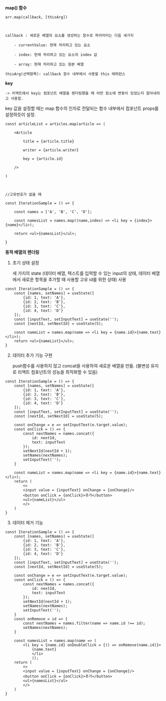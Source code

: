 **map() 함수**

	arr.map(callback, [thisArg])
	
	
	
	callback : 새로운 배열의 요소를 생성하는 함수로 파라미터는 다음 세가지
	
		- currentValue: 현재 처리하고 있는 요소
	
		- index: 현재 처리하고 있는 요소의 index 값
	
		- array: 현재 처리하고 있는 원본 배열
	
	thisArg(선택항목): callback 함수 내부에서 사용할 this 레퍼런스
	
**key**

	-> 리액트에서 key는 컴포넌트 배열을 렌더링했을 때 어떤 원소에 변동이 있었는지 알아내려고 사용함.
	
key 값을 설정할 때는 map 함수의 인자로 전달되는 함수 내부에서 컴포넌트 props를 설정하듯이 설정.

```
const articleList = articles.map(article => (

	<Article
	
		title = {article.title}
		
		writer = {article.writer}
		
		key = {article.id}
		
	/>
	
)



//고유번호가 없을 때

const IterationSample = () => {

	const names = ['A', 'B', 'C', 'D'];
	
	const namesList = names.map((name,index) => <li key = {index}>{name}</li>);
	
	return <ul>{namesList}</ul>;
	
}
```

**동적 배열의 렌더링**

1. 초기 상태 설정

	세 가지의 state (데이터 배열, 텍스트를 입력할 수 있는 input의 상태, 데이터 배열에서 새로운 항목을 추가할 때 사용할 고유 id를 위한 상태) 사용

```
const IterationSample = () => {
    const [names, setNames] = useState([
        {id: 1, text: 'A'},
        {id: 2, text: 'B'},
        {id: 3, text: 'C'},
        {id: 4, text: 'D'}
    ]);
    const [inputText, setInputText] = useState('');
    const [nextId, setNextId] = useState(5);

    const nameList = names.map(name => <li key = {name.id}>{name.text}</li>);
    return <ul>{nameList}</ul>;
}
```

2. 데이터 추가 기능 구현

	push함수를 사용하지 않고 concat을 사용하여 새로운 배열을 만듦. (불변성 유지로 리액트 컴포넌트의 성능을 최적화할 수 있음)

```
const IterationSample = () => {
    const [names, setNames] = useState([
        {id: 1, text: 'A'},
        {id: 2, text: 'B'},
        {id: 3, text: 'C'},
        {id: 4, text: 'D'}
    ]);
    const [inputText, setInputText] = useState('');
    const [nextId, setNextId] = useState(5);

    const onChange = e => setInputText(e.target.value);
    const onClick = () => {
        const nextNames = names.concat({
            id: nextId,
            text: inputText
        });
        setNextId(nextId + 1);
        setNames(nextNames);
        setInputText('');
    }

    const nameList = names.map(name => <li key = {name.id}>{name.text}</li>);
    return (
        <>
        <input value = {inputText} onChange = {onChange}/>
        <button onClick = {onClick}>추가</button>
        <ul>{nameList}</ul>
        </>
    )
}
```
3. 데이터 제거 기능 
```
const IterationSample = () => {
    const [names, setNames] = useState([
        {id: 1, text: 'A'},
        {id: 2, text: 'B'},
        {id: 3, text: 'C'},
        {id: 4, text: 'D'}
    ]);
    const [inputText, setInputText] = useState('');
    const [nextId, setNextId] = useState(5);

    const onChange = e => setInputText(e.target.value);
    const onClick = () => {
        const nextNames = names.concat({
            id: nextId,
            text: inputText
        });
        setNextId(nextId + 1);
        setNames(nextNames);
        setInputText('');
    }
    const onRemove = id => {
        const nextNames = names.filter(name => name.id !== id);
        setNames(nextNames);
    }

    const namesList = names.map(name => (
        <li key = {name.id} onDoubleClick = {() => onRemove(name.id)}>
            {name.text}
            </li>
            ));
    return (
        <>
        <input value = {inputText} onChange = {onChange}/>
        <button onClick = {onClick}>추가</button>
        <ul>{namesList}</ul>
        </>
    )
}
```
